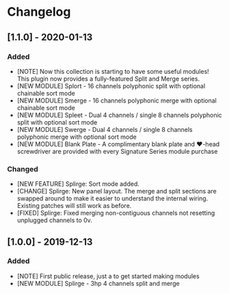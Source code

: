 Changelog
=========




## [1.1.0] - 2020-01-13

### Added

- [NOTE] Now this collection is starting to have some useful modules! This plugin now provides a fully-featured Split and Merge series.
- [NEW MODULE] Splort - 16 channels polyphonic split with optional chainable sort mode
- [NEW MODULE] Smerge - 16 channels polyphonic merge with optional chainable sort mode
- [NEW MODULE] Spleet - Dual 4 channels / single 8 channels polyphonic split with optional sort mode
- [NEW MODULE] Swerge - Dual 4 channels / single 8 channels polyphonic merge with optional sort mode
- [NEW MODULE] Blank Plate - A complimentary blank plate and ♥-head screwdriver are provided with every Signature Series module purchase

### Changed

- [NEW FEATURE] Splirge: Sort mode added.
- [CHANGE] Splirge: New panel layout. The merge and split sections are swapped around to make it easier to understand the internal wiring. Existing patches will still work as before. 
- [FIXED] Splirge: Fixed merging non-contiguous channels not resetting unplugged channels to 0v.



## [1.0.0] - 2019-12-13

### Added

- [NOTE] First public release, just a to get started making modules
- [NEW MODULE] Splirge - 3hp 4 channels split and merge